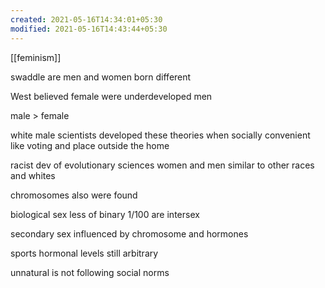 ```yaml
---
created: 2021-05-16T14:34:01+05:30
modified: 2021-05-16T14:43:44+05:30
---
```

[[feminism]]

swaddle are men and women born different

West believed female were underdeveloped men

male > female

white male scientists developed these theories when socially convenient like voting and place outside the home

racist dev of evolutionary sciences
women and men similar to other races and whites

chromosomes also were found

biological sex less of binary
1/100 are intersex

secondary sex influenced by chromosome and hormones

sports hormonal levels still arbitrary

unnatural is not following social norms
